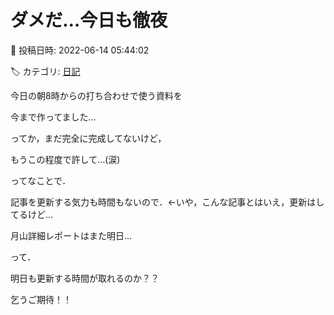 # ダメだ…今日も徹夜

📅 投稿日時: 2022-06-14 05:44:02

🏷️ カテゴリ: [日記](cc4b5682fb7b8b144980957a978653fb0.md)

今日の朝8時からの打ち合わせで使う資料を


今まで作ってました…





ってか，まだ完全に完成してないけど，


もうこの程度で許して…(涙)





ってなことで．


記事を更新する気力も時間もないので．←いや，こんな記事とはいえ，更新はしてるけど…


月山詳細レポートはまた明日…





って．


明日も更新する時間が取れるのか？？


乞うご期待！！
